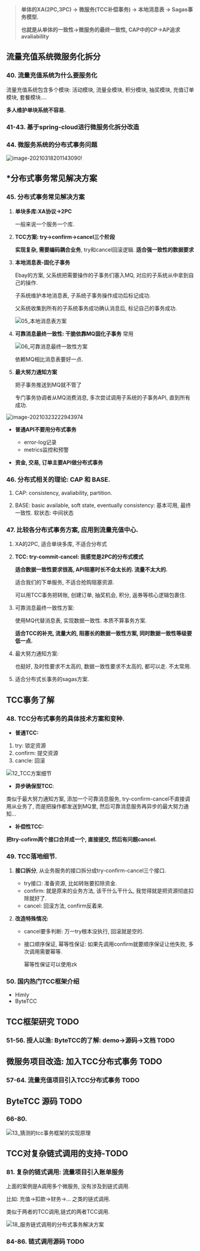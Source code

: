 > **单体的XA(2PC,3PC) -> 微服务(TCC补偿事务) -> 本地消息表 -> Sagas事务模型.**
>
> **也就是从单体的一致性->微服务的最终一致性, CAP中的CP->AP追求avaliability**



## 流量充值系统微服务化拆分

### 40. 流量充值系统为什么要服务化

流量充值系统包含多个模块: 活动模块, 流量全模块, 积分模块, 抽奖模块, 充值订单模块, 套餐模块....

**多人维护单块系统不容易.**



### 41-43. 基于spring-cloud进行微服务化拆分改造







### 44. 微服务系统的分布式事务问题

![image-20210318201143090](%E5%88%86%E5%B8%83%E5%BC%8F%E4%BA%8B%E5%8A%A12.assets/image-20210318201143090.png)!



## *分布式事务常见解决方案 

### 45. 分布式事务常见解决方案 

1. **单块多库:XA协议->2PC**

   一般来说一个服务一个库.

2. **TCC方案: try->confirm->cancel三个阶段**

   **实现复杂, 需要编码耦合业务**, try和cancel回滚逻辑. **适合强一致性的数据要求**

3. **本地消息表-固化子事务**

   Ebay的方案, 父系统把需要操作的子事务们塞入MQ, 对应的子系统从中拿到自己的操作.

   子系统维护本地消息表, 子系统子事务操作成功后标记成功.

   父系统收集到所有的子系统事务成功确认消息后, 标记自己的事务成功.

   ![05_本地消息表方案](%E5%88%86%E5%B8%83%E5%BC%8F%E4%BA%8B%E5%8A%A12.assets/05_%E6%9C%AC%E5%9C%B0%E6%B6%88%E6%81%AF%E8%A1%A8%E6%96%B9%E6%A1%88.png)

   

4. **可靠消息最终一致性: 干脆依靠MQ固化子事务** 常用

   ![06_可靠消息最终一致性方案](%E5%88%86%E5%B8%83%E5%BC%8F%E4%BA%8B%E5%8A%A12.assets/06_%E5%8F%AF%E9%9D%A0%E6%B6%88%E6%81%AF%E6%9C%80%E7%BB%88%E4%B8%80%E8%87%B4%E6%80%A7%E6%96%B9%E6%A1%88.png)

   依赖MQ相比消息表要好一点.

5. **最大努力通知方案**

   把子事务推送到MQ就不管了

   专门事务协调者从MQ消费消息, 多次尝试调用子系统的子事务API, 直到所有成功.

![image-20210323222943974](%E5%88%86%E5%B8%83%E5%BC%8F%E4%BA%8B%E5%8A%A12.assets/image-20210323222943974.png)

- **普通API不要用分布式事务**
  - error-log记录
  - metrics监控和预警

- **资金, 交易, 订单主要API做分布式事务**





### 46. 分布式相关的理论: CAP 和 BASE.

1. CAP: consistency, avaliability, partition.

1. BASE: basic available, soft state, eventually consistency: 基本可用, 最终一致性. 软状态: 中间状态



### 47. 比较各分布式事务方案, 应用到流量充值中心. 

1. XA的2PC, 适合单块多库, 不适合分布式

2. **TCC: try-commit-cancel: 我感觉是2PC的分布式模式**

   **适合数据一致性要求很高, API阻塞时长不会太长的. 流量不太大的.**

   适合我们的下单服务, 不适合抢购阻塞资源. 

   可以用TCC事务把转账, 创建订单, 抽奖机会, 积分, 返券等核心逻辑包裹住.

3. 可靠消息最终一致性方案: 

   使用MQ代替消息表, 实现数据一致性. 本质不算事务方案.

   **适合TCC的补充, 流量大的, 阻塞长的数据一致性方案, 同时数据一致性等级要低一点.**

4. 最大努力通知方案:

   也挺好, 及时性要求不太高的, 数据一致性要求不太高的, 都可以走. 不太常用.

5. 适合分布式长事务的sagas方案.





## TCC事务了解

### 48. TCC分布式事务的具体技术方案和变种.

- **普通TCC:**

1. try: 锁定资源
2. confirm: 提交资源
3. cancle: 回滚

![12_TCC方案细节](%E5%88%86%E5%B8%83%E5%BC%8F%E4%BA%8B%E5%8A%A12.assets/12_TCC%E6%96%B9%E6%A1%88%E7%BB%86%E8%8A%82.png)



- **异步确保型TCC**:

类似于最大努力通知方案, 添加一个可靠消息服务, try-confirm-cancel不直接调用从业务了, 而是把操作都发送到MQ里, 然后可靠消息服务再异步的最大努力通知...

- **补偿性TCC:**

**把try-cofirm两个接口合并成一个, 直接提交, 然后有问题cancel.**



### 49. TCC落地细节.

1. **接口拆分**, 从业务服务的接口拆分成try-confirm-cancel三个接口.

   - try接口: 准备资源, 比如转账要扣除资金.
   - confirm: 就是原来的业务方法, 该干什么干什么, 我觉得就是把资源彻底扣除就好了.
   - cancel: 回滚方法, confirm反着来.

2. **改造特殊情况:**

   - cancel要多判断: 万一try根本没执行, 回滚就是空的.

   - 接口顺序保证, 幂等性保证: 如果先调用confirm就要顺序保证让他失败, 多次调用需要幂等.

     幂等性保证可以使用zk



### 50. 国内热门TCC框架介绍

- Himly
- ByteTCC



## TCC框架研究 TODO

### 51-56. 授人以渔: ByteTCC的了解: demo->源码->文档 TODO







## 微服务项目改造: 加入TCC分布式事务 TODO

### 57-64. 流量充值项目引入TCC分布式事务 TODO









## ByteTCC 源码 TODO

### 66-80. 

![13_猜测的tcc事务框架的实现原理](%E5%88%86%E5%B8%83%E5%BC%8F%E4%BA%8B%E5%8A%A12.assets/13_%E7%8C%9C%E6%B5%8B%E7%9A%84tcc%E4%BA%8B%E5%8A%A1%E6%A1%86%E6%9E%B6%E7%9A%84%E5%AE%9E%E7%8E%B0%E5%8E%9F%E7%90%86.png)







## TCC对复杂链式调用的支持-TODO

### 81. 复杂的链式调用: 流量项目引入账单服务

上面的案例是A调用多个微服务, 没有涉及到链式调用.

比如: 充值->扣款->财务->... 之类的链式调用.

类似于两者的TCC调用,链式的两者TCC调用.

![18_服务链式调用的分布式事务解决方案](%E5%88%86%E5%B8%83%E5%BC%8F%E4%BA%8B%E5%8A%A12.assets/18_%E6%9C%8D%E5%8A%A1%E9%93%BE%E5%BC%8F%E8%B0%83%E7%94%A8%E7%9A%84%E5%88%86%E5%B8%83%E5%BC%8F%E4%BA%8B%E5%8A%A1%E8%A7%A3%E5%86%B3%E6%96%B9%E6%A1%88.png)



### 84-86. 链式调用源码 TODO



























